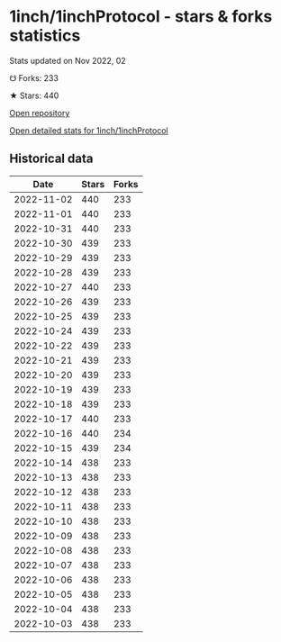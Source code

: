 # 1inch/1inchProtocol - stars & forks statistics

Stats updated on Nov 2022, 02

☋ Forks: 233

★ Stars: 440

[Open repository](https://github.com/1inch/1inchProtocol)

[Open detailed stats for 1inch/1inchProtocol](https://reviewgithub.com/rep/1inch/1inchProtocol)

## Historical data
| Date | Stars | Forks |
|------|-------|-------|
| 2022-11-02 | 440 | 233 | 
| 2022-11-01 | 440 | 233 | 
| 2022-10-31 | 440 | 233 | 
| 2022-10-30 | 439 | 233 | 
| 2022-10-29 | 439 | 233 | 
| 2022-10-28 | 439 | 233 | 
| 2022-10-27 | 440 | 233 | 
| 2022-10-26 | 439 | 233 | 
| 2022-10-25 | 439 | 233 | 
| 2022-10-24 | 439 | 233 | 
| 2022-10-22 | 439 | 233 | 
| 2022-10-21 | 439 | 233 | 
| 2022-10-20 | 439 | 233 | 
| 2022-10-19 | 439 | 233 | 
| 2022-10-18 | 439 | 233 | 
| 2022-10-17 | 440 | 233 | 
| 2022-10-16 | 440 | 234 | 
| 2022-10-15 | 439 | 234 | 
| 2022-10-14 | 438 | 233 | 
| 2022-10-13 | 438 | 233 | 
| 2022-10-12 | 438 | 233 | 
| 2022-10-11 | 438 | 233 | 
| 2022-10-10 | 438 | 233 | 
| 2022-10-09 | 438 | 233 | 
| 2022-10-08 | 438 | 233 | 
| 2022-10-07 | 438 | 233 | 
| 2022-10-06 | 438 | 233 | 
| 2022-10-05 | 438 | 233 | 
| 2022-10-04 | 438 | 233 | 
| 2022-10-03 | 438 | 233 | 

